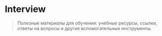 # Interview
>Полезные материалы для обучения: учебные ресурсы, ссылки, ответы на вопросы и другие вспомогательные инструменты.
